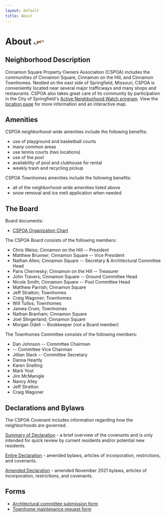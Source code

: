 ```yaml
---
layout: default
title: About
---
```


# About <img width="33" height="14" src="/images/title-flourish.png"/>

## Neighborhood Description

Cinnamon Square Property Owners Association (CSPOA) includes the communities of Cinnamon Square, Cinnamon on the Hill, and Cinnamon Townhomes.  Nestled on the east side of Springfield, Missouri, CSPOA is conveniently located near several major trafficways and many shops and restaurants.  CSPOA also takes great care of its community by participation in the City of Springfield's [Active Neighborhood Watch program](http://www.springfieldmo.gov/172/Crime-Prevention). View the [location page](/location) for more information and an interactive map.

## Amenities
CSPOA neighborhood-wide amenities include the following benefits:

* use of playground and basketball courts
* many common areas
* use tennis courts (two locations)
* use of the pool
* availability of pool and clubhouse for rental
* weekly trash and recycling pickup

CSPOA Townhomes amenities include the following benefits:
* all of the neighborhood-wide amenities listed above
* snow removal and ice melt application when needed

## The Board
Board documents:

* [CSPOA Organization Chart](/files/CSPOA_Organization_Chart.pdf)

The CSPOA Board consists of the following members:

* Chris Weiss; Cinnamon on the Hill -- President
* Matthew Brunner; Cinnamon Square -- Vice President
* Nathan Allen; Cinnamon Square -- Secretary & Architectural Committee Head
* Paris Chernesky; Cinnamon on the Hill -- Treasurer
* John Travers; Cinnamon Square -- Ground Committee Head
* Nicole Smith; Cinnamon Square -- Pool Committee Head
* Matthew Parrish; Cinnamon Square
* Jeff Stratton; Townhomes
* Craig Wagoner; Townhomes
* Will Tullos; Townhomes
* Jamea Crum; Townhomes
* Nathan Branham; Cinnamon Square
* Joel Slingerland; Cinnamon Square
* Morgan Odell -- Bookkeeper (not a Board member)

The Townhomes Committee consists of the following members:

* Dan Johnson -- Committee Chairman
*  -- Committee Vice Chairman
*  Jillian Slack  -- Committee Secretary
*  Danna Heartly
*  Karen Snelling
*  Mark Yost
*  Jim McManigle
*  Nancy Alley
*  Jeff Stratton
*  Craig Wagoner

## Declarations and Bylaws
The CSPOA Covenant includes information regarding how the neighborhoods are governed.

[Summary of Declaration](/files/SummaryOfDeclaration.pdf) - a brief overview of the covenants and is only intended for quick review by current residents and/or potential new residents.

[Entire Declaration](/files/CSPOA_Covenants_with_2008_Amendments.pdf) - amended bylaws, articles of incorporation, restrictions, and covenants.

[Amended Declaration](/files/CSPOA_Covenants_with_2021_Amendments.pdf) - amended November 2021 bylaws, articles of incorporation, restrictions, and covenants.

## Forms

* [Architectural committee submission form](/files/Architectural_Committee_Submission_Form.pdf)
* [Townhome maintenance request form](/files/Townhome_Maintenance_Request_Form.pdf)
